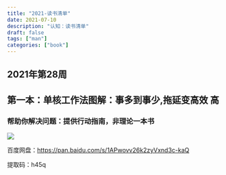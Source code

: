 ```yaml
---
title: "2021-读书清单"
date: 2021-07-10
description: "认知：读书清单"
draft: false
tags: ["man"]
categories: ["book"]
---
```










## 2021年第28周





## 第一本：单核工作法图解：事多到事少,拖延变高效 高



### 帮助你解决问题：提供行动指南，非理论一本书



![](https://images-cn.ssl-images-amazon.com/images/I/5112x-JFanL.jpg)



百度网盘：https://pan.baidu.com/s/1APwovv26k2zyVxnd3c-kaQ

提取码：h45q



